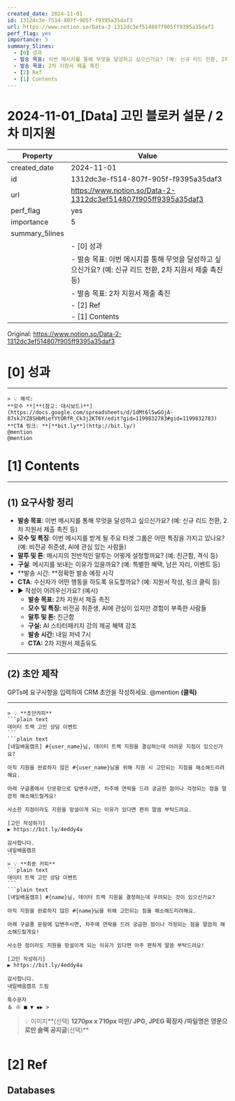```yaml
---
created_date: 2024-11-01
id: 1312dc3e-f514-807f-905f-f9395a35daf3
url: https://www.notion.so/Data-2-1312dc3ef514807f905ff9395a35daf3
perf_flag: yes
importance: 5
summary_5lines:
  - [0] 성과
  - 발송 목표: 이번 메시지를 통해 무엇을 달성하고 싶으신가요? (예: 신규 리드 전환, 2차 지원서 제출 촉진 등)
  - 발송 목표: 2차 지원서 제출 촉진
  - [2] Ref
  - [1] Contents
---
```


# 2024-11-01_[Data] 고민 블로커 설문 / 2차 미지원

| Property | Value |
| --- | --- |
| created_date | 2024-11-01 |
| id | 1312dc3e-f514-807f-905f-f9395a35daf3 |
| url | https://www.notion.so/Data-2-1312dc3ef514807f905ff9395a35daf3 |
| perf_flag | yes |
| importance | 5 |
| summary_5lines | |
|  | - [0] 성과 |
|  | - 발송 목표: 이번 메시지를 통해 무엇을 달성하고 싶으신가요? (예: 신규 리드 전환, 2차 지원서 제출 촉진 등) |
|  | - 발송 목표: 2차 지원서 제출 촉진 |
|  | - [2] Ref |
|  | - [1] Contents |

Original: https://www.notion.so/Data-2-1312dc3ef514807f905ff9395a35daf3

# [0] 성과

---
    > 💡 해석:
    **모수 **[**(참고: 대시보드)**](https://docs.google.com/spreadsheets/d/1dMt6l5wGOjA-87skJYZ8SHbMiefYtORfR_Ck3j2KT6Y/edit?gid=1199832783#gid=1199832783)
    **CTA 링크: **[**bit.ly**](http://bit.ly/)
    @mention
    @mention

# [1] Contents

---

## **(1) 요구사항 정리**
- **발송 목표**: 이번 메시지를 통해 무엇을 달성하고 싶으신가요? (예: 신규 리드 전환, 2차 지원서 제출 촉진 등)
- **모수 및 특징**: 이번 메시지를 받게 될 주요 타겟 그룹은 어떤 특징을 가지고 있나요? (예: 비전공 취준생, AI에 관심 있는 사람들)
- **말투 및 톤**: 메시지의 전반적인 말투는 어떻게 설정할까요? (예: 친근함, 격식 등)
- **구실**: 메시지를 보내는 이유가 있을까요? (예: 특별한 혜택, 남은 자리, 이벤트 등)
- **발송 시간: **정확한 발송 예정 시각
- **CTA**: 수신자가 어떤 행동을 하도록 유도할까요? (예: 지원서 작성, 링크 클릭 등)
- ▶ 작성이 어려우신가요? (예시)
  - **발송 목표:** 2차 지원서 제출 촉진
  - **모수 및 특징:** 비전공 취준생, AI에 관심이 있지만 경험이 부족한 사람들
  - **말투 및 톤:** 친근함
  - **구실:** AI 스타터패키지 강의 제공 혜택 강조
  - **발송 시간:** 내일 저녁 7시
  - **CTA:** 2차 지원서 제출유도

---

## (2) 초안 제작
GPTs에 요구사항을 입력하여 CRM 초안을 작성하세요.
@mention **(클릭)**

---
    > 💡 **초안카피**
    ```plain text
    데이터 트랙 고민 상담 이벤트
    ```
    ```plain text
    [내일배움캠프] #{user_name}님, 데이터 트랙 지원을 결심하는데 어려운 지점이 있으신가요?
    
    아직 지원을 완료하지 않은 #{user_name}님을 위해 지원 시 고민되는 지점을 해소해드리려해요.
    
    아래 구글폼에서 단문항으로 답변주시면, 차주에 연락을 드려 궁금한 점이나 걱정되는 점을 말끔히 해소해드릴게요!
    
    사소한 지점이라도 지원을 망설이게 되는 이유가 있다면 편히 말씀 부탁드려요.
    
    [고민 작성하기]
    ▶ https://bit.ly/4eddy4a
    
    감사합니다.
    내일배움캠프
    ```
    > 💡 **최종 카피**
    ```plain text
    데이터 트랙 고민 상담 이벤트
    ```
    ```plain text
    [내일배움캠프] #{name}님, 데이터 트랙 지원을 결정하는데 우려되는 것이 있으신가요?
    
    아직 지원을 완료하지 않은 #{name}님을 위해 고민되는 점을 해소해드리려해요.
    
    아래 구글폼 문항에 답변주시면, 차주에 연락을 드려 궁금한 점이나 걱정되는 점을 말끔히 해소해드릴게요!
    
    사소한 점이라도 지원을 망설이게 되는 이유가 있다면 아주 편하게 말씀 부탁드려요!
    
    [고민 작성하기]
    ▶ https://bit.ly/4eddy4a
    
    감사합니다.
    내일배움캠프 드림
    ```
    특수문자
    ＆ ※ ■ ▼ ◆▶ >
> 💡 이미지**(선택)  **1270px x 710px 미만/ JPG, JPEG 확장자 /파일명은 영문으로만
슬랙 공지글**(선택)**
```plain text

```

# [2] Ref

## Databases
